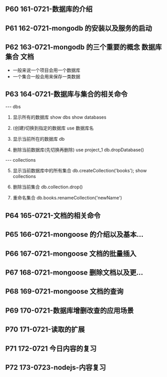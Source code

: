 ## P60 161-0721-数据库的介绍

## P61 162-0721-mongodb 的安装以及服务的启动

## P62 163-0721-mongodb 的三个重要的概念 数据库 集合 文档

- 一般来说一个项目会用一个数据库
- 一个集合一般会用来保存一类数据

## P63 164-0721-数据库与集合的相关命令

--- dbs

1. 显示所有的数据库
   show dbs
   show databases

2. (创建)切换到指定的数据库
   use 数据库名

3. 显示当前所在的数据库
   db

4. 删除当前数据库(先切换再删除)
   use project_1
   db.dropDatabase()

--- collections

5. 显示当前数据库中的所有集合
   db.createCollection('books');
   show collections

6. 删除当前集合
   db.collection.drop()

7. 重命名集合
   db.books.renameCollection('newName')

## P64 165-0721-文档的相关命令

## P65 166-0721-mongoose 的介绍以及基本…

## P66 167-0721-mongoose 文档的批量插入

## P67 168-0721-mongoose 删除文档以及更…

## P68 169-0721-mongoose 文档的查询

## P69 170-0721-数据库增删改查的应用场景

## P70 171-0721-读取的扩展

## P71 172-0721 今日内容的复习

## P72 173-0723-nodejs-内容复习
